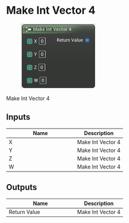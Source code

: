 # Make Int Vector 4

<div align="left" data-full-width="false">

<figure><img src="make_int_vector_4.png" alt=""><figcaption></figcaption></figure>

</div>

Make Int Vector 4

## Inputs

<table>
<thead><tr><th width="170">Name</th><th>Description</th></tr></thead>
<tbody>
<tr><td>X</td><td>Make Int Vector 4</td></tr>
<tr><td>Y</td><td>Make Int Vector 4</td></tr>
<tr><td>Z</td><td>Make Int Vector 4</td></tr>
<tr><td>W</td><td>Make Int Vector 4</td></tr>
</tbody>
</table>

## Outputs

<table>
<thead><tr><th width="170">Name</th><th>Description</th></tr></thead>
<tbody>
<tr><td>Return Value</td><td>Make Int Vector 4</td></tr>
</tbody>
</table>